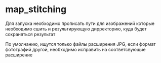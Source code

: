 # map_stitching

Для запуска необходимо прописать пути для изображений которые необходимо сшить и результирующую дирректорию, куда будет 
сохраняться результат

По умолчанию, ищутся только файлы расширения JPG, если формат фотографий другой, необходимо исправить на соответсвующие 
расширение

